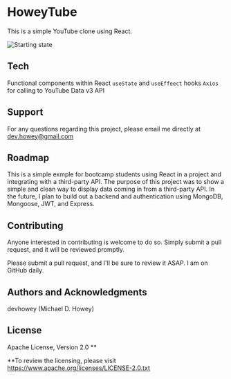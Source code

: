 # HoweyTube 

This is a simple YouTube clone using React.

![Starting state](https://ibb.co/VWsLMfs)

## Tech
Functional components within React
`useState` and `useEffeect` hooks
`Axios` for calling to YouTube Data v3 API

## Support
For any questions regarding this project, please email me directly at dev.howey@gmail.com

## Roadmap
This is a simple exmple for bootcamp students using React in a project and integrating with a third-party API. The purpose of this project was to show a simple and clean way to display data coming in from a third-party API. In the future, I plan to build out a backend and authentication using MongoDB, Mongoose, JWT, and Express.

## Contributing
Anyone interested in contributing is welcome to do so. Simply submit a pull request, and it will be reviewed promptly.

Please submit a pull request, and I'll be sure to review it ASAP. I am on GitHub daily.

## Authors and Acknowledgments
devhowey (Michael D. Howey)

## License
Apache License, Version 2.0 **

**To review the licensing, please visit https://www.apache.org/licenses/LICENSE-2.0.txt